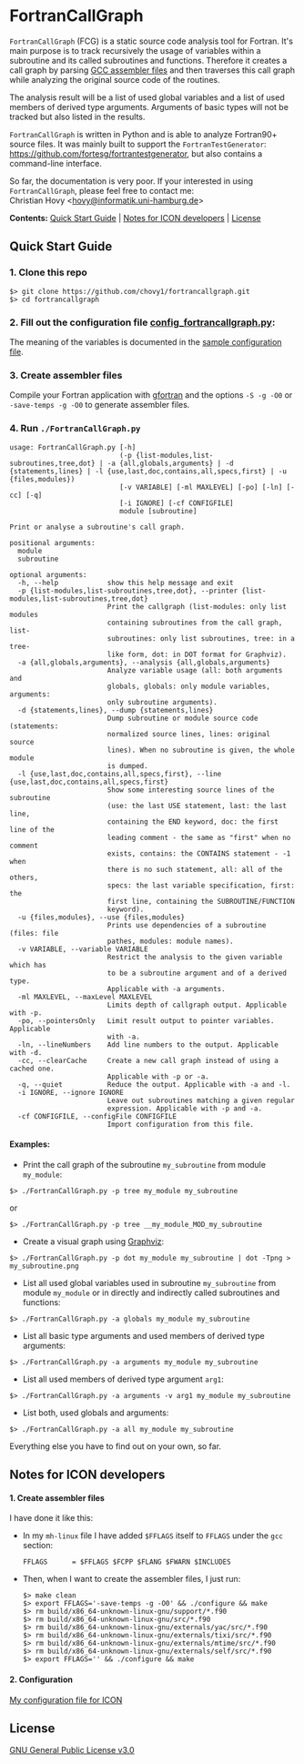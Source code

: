 # FortranCallGraph

`FortranCallGraph` (FCG) is a static source code analysis tool for Fortran. 
It's main purpose is to track recursively the usage of variables within a subroutine and its called subroutines and functions.
Therefore it creates a call graph by parsing [GCC assembler files](https://gcc.gnu.org/onlinedocs/gcc/Overall-Options.html#index-S) and then traverses this call graph while analyzing the original source code of the routines.

The analysis result will be a list of used global variables and a list of used members of derived type arguments. 
Arguments of basic types will not be tracked but also listed in the results.

`FortranCallGraph` is written in Python and is able to analyze Fortran90+ source files. It was mainly built to support the `FortranTestGenerator`: https://github.com/fortesg/fortrantestgenerator, but also contains a command-line interface.

So far, the documentation is very poor. If your interested in using `FortranCallGraph`, please feel free to contact me:   
Christian Hovy <<hovy@informatik.uni-hamburg.de>>

**Contents:** [Quick Start Guide](#quick-start-guide) | [Notes for ICON developers](#notes-for-icon-developers) | [License](#license)

## Quick Start Guide

### 1. Clone this repo

```
$> git clone https://github.com/chovy1/fortrancallgraph.git
$> cd fortrancallgraph
```

### 2. Fill out the configuration file [config_fortrancallgraph.py](config_fortrancallgraph.py):

The meaning of the variables is documented in the [sample configuration file](config_fortrancallgraph.py).

### 3. Create assembler files

Compile your Fortran application with [gfortran](https://gcc.gnu.org/fortran) and the options `-S -g -O0` or `-save-temps -g -O0` to generate assembler files.

### 4. Run `./FortranCallGraph.py`

```
usage: FortranCallGraph.py [-h]
                           (-p {list-modules,list-subroutines,tree,dot} | -a {all,globals,arguments} | -d {statements,lines} | -l {use,last,doc,contains,all,specs,first} | -u {files,modules})
                           [-v VARIABLE] [-ml MAXLEVEL] [-po] [-ln] [-cc] [-q]
                           [-i IGNORE] [-cf CONFIGFILE]
                           module [subroutine]

Print or analyse a subroutine's call graph.

positional arguments:
  module
  subroutine

optional arguments:
  -h, --help            show this help message and exit
  -p {list-modules,list-subroutines,tree,dot}, --printer {list-modules,list-subroutines,tree,dot}
                        Print the callgraph (list-modules: only list modules
                        containing subroutines from the call graph, list-
                        subroutines: only list subroutines, tree: in a tree-
                        like form, dot: in DOT format for Graphviz).
  -a {all,globals,arguments}, --analysis {all,globals,arguments}
                        Analyze variable usage (all: both arguments and
                        globals, globals: only module variables, arguments:
                        only subroutine arguments).
  -d {statements,lines}, --dump {statements,lines}
                        Dump subroutine or module source code (statements:
                        normalized source lines, lines: original source
                        lines). When no subroutine is given, the whole module
                        is dumped.
  -l {use,last,doc,contains,all,specs,first}, --line {use,last,doc,contains,all,specs,first}
                        Show some interesting source lines of the subroutine
                        (use: the last USE statement, last: the last line,
                        containing the END keyword, doc: the first line of the
                        leading comment - the same as "first" when no comment
                        exists, contains: the CONTAINS statement - -1 when
                        there is no such statement, all: all of the others,
                        specs: the last variable specification, first: the
                        first line, containing the SUBROUTINE/FUNCTION
                        keyword).
  -u {files,modules}, --use {files,modules}
                        Prints use dependencies of a subroutine (files: file
                        pathes, modules: module names).
  -v VARIABLE, --variable VARIABLE
                        Restrict the analysis to the given variable which has
                        to be a subroutine argument and of a derived type.
                        Applicable with -a arguments.
  -ml MAXLEVEL, --maxLevel MAXLEVEL
                        Limits depth of callgraph output. Applicable with -p.
  -po, --pointersOnly   Limit result output to pointer variables. Applicable
                        with -a.
  -ln, --lineNumbers    Add line numbers to the output. Applicable with -d.
  -cc, --clearCache     Create a new call graph instead of using a cached one.
                        Applicable with -p or -a.
  -q, --quiet           Reduce the output. Applicable with -a and -l.
  -i IGNORE, --ignore IGNORE
                        Leave out subroutines matching a given regular
                        expression. Applicable with -p and -a.
  -cf CONFIGFILE, --configFile CONFIGFILE
                        Import configuration from this file.
```
#### Examples:

* Print the call graph of the subroutine `my_subroutine` from module `my_module`:  
```
$> ./FortranCallGraph.py -p tree my_module my_subroutine
```
or  
```
$> ./FortranCallGraph.py -p tree __my_module_MOD_my_subroutine
```
* Create a visual graph using [Graphviz](http://www.graphviz.org):
```
$> ./FortranCallGraph.py -p dot my_module my_subroutine | dot -Tpng > my_subroutine.png
```
* List all used global variables used in subroutine `my_subroutine` from module `my_module` or in directly and indirectly called subroutines and functions:  
```
$> ./FortranCallGraph.py -a globals my_module my_subroutine
```  

* List all basic type arguments and used members of derived type arguments:  
```
$> ./FortranCallGraph.py -a arguments my_module my_subroutine
```  

* List all used members of derived type argument `arg1`:  
```
$> ./FortranCallGraph.py -a arguments -v arg1 my_module my_subroutine
```  

* List both, used globals and arguments:  
```
$> ./FortranCallGraph.py -a all my_module my_subroutine
```

Everything else you have to find out on your own, so far.

## Notes for ICON developers

#### 1. Create assembler files

I have done it like this:

* In my `mh-linux` file I have added `$FFLAGS` itself to `FFLAGS` under the `gcc` section:
  ```
  FFLAGS      = $FFLAGS $FCPP $FLANG $FWARN $INCLUDES
  ```
* Then, when I want to create the assembler files, I just run:
  ```
  $> make clean
  $> export FFLAGS='-save-temps -g -O0' && ./configure && make
  $> rm build/x86_64-unknown-linux-gnu/support/*.f90
  $> rm build/x86_64-unknown-linux-gnu/src/*.f90
  $> rm build/x86_64-unknown-linux-gnu/externals/yac/src/*.f90
  $> rm build/x86_64-unknown-linux-gnu/externals/tixi/src/*.f90
  $> rm build/x86_64-unknown-linux-gnu/externals/mtime/src/*.f90
  $> rm build/x86_64-unknown-linux-gnu/externals/self/src/*.f90 
  $> export FFLAGS='' && ./configure && make
  ```
#### 2. Configuration

[My configuration file for ICON](https://github.com/fortesg/config-examples/blob/master/icon/config_fortrancallgraph.py)

## License

[GNU General Public License v3.0](LICENSE)
